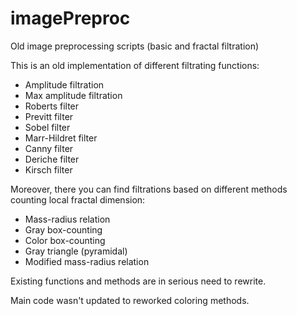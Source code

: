 # imagePreproc
Old image preprocessing scripts (basic and fractal filtration)

This is an old implementation of different filtrating functions:
  - Amplitude filtration
  - Max amplitude filtration
  - Roberts filter
  - Previtt filter
  - Sobel filter
  - Marr-Hildret filter
  - Canny filter
  - Deriche filter
  - Kirsch filter

Moreover, there you can find filtrations based on different methods counting local fractal dimension:
  - Mass-radius relation
  - Gray box-counting
  - Color box-counting
  - Gray triangle (pyramidal)
  - Modified mass-radius relation


Existing functions and methods are in serious need to rewrite.

Main code wasn't updated to reworked coloring methods.
